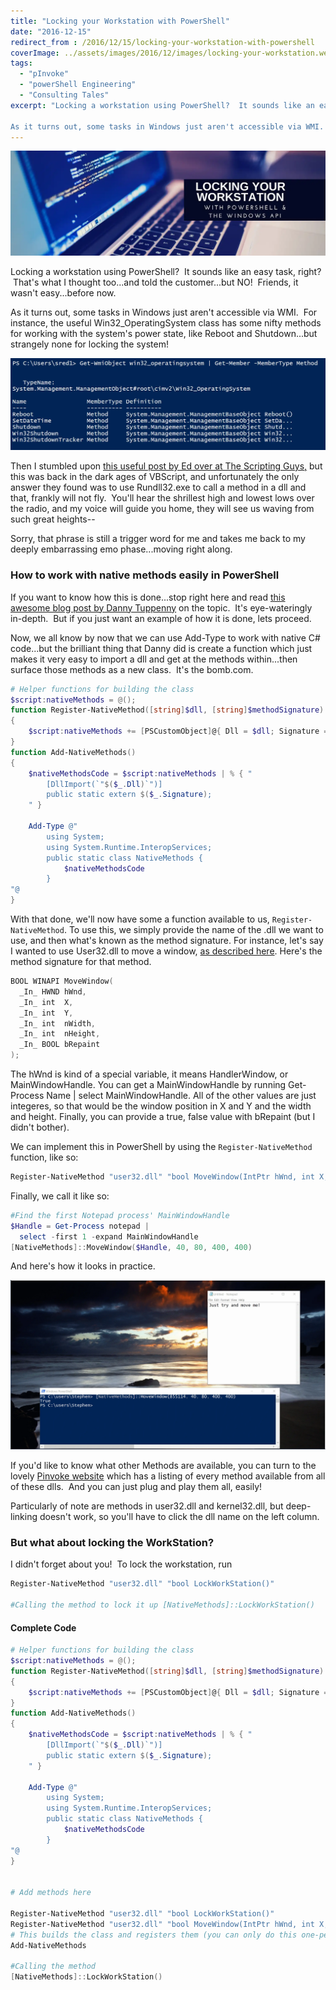 ```yaml
---
title: "Locking your Workstation with PowerShell"
date: "2016-12-15"
redirect_from : /2016/12/15/locking-your-workstation-with-powershell
coverImage: ../assets/images/2016/12/images/locking-your-workstation.webp
tags: 
  - "pInvoke"
  - "powerShell Engineering"
  - "Consulting Tales"
excerpt: "Locking a workstation using PowerShell?  It sounds like an easy task, right?  That's what I thought too...and told the customer...but NO!  Friends, it wasn't easy...before now.

As it turns out, some tasks in Windows just aren't accessible via WMI.  For instance, the useful Win32\_OperatingSystem class has some nifty methods for working with the system's power state, like Reboot and"
---
```


![locking-your-workstation](../assets/images/2016/12/images/locking-your-workstation.webp)

Locking a workstation using PowerShell?  It sounds like an easy task, right?  That's what I thought too...and told the customer...but NO!  Friends, it wasn't easy...before now.

As it turns out, some tasks in Windows just aren't accessible via WMI.  For instance, the useful Win32\_OperatingSystem class has some nifty methods for working with the system's power state, like Reboot and Shutdown...but strangely none for locking the system!

![01](../assets/images/2016/12/images/01.webp)

Then I stumbled upon [this useful post by Ed over at The Scripting Guys,](https://blogs.technet.microsoft.com/heyscriptingguy/2004/11/15/can-i-lock-a-workstation-using-a-script/) but this was back in the dark ages of VBScript, and unfortunately the only answer they found was to use Rundll32.exe to call a method in a dll and that, frankly will not fly.  You'll hear the shrillest high and lowest lows over the radio, and my voice will guide you home, they will see us waving from such great heights--

Sorry, that phrase is still a trigger word for me and takes me back to my deeply embarrassing emo phase...moving right along.

### How to work with native methods easily in PowerShell

If you want to know how this is done...stop right here and read [this awesome blog post by Danny Tuppenny](https://blog.dantup.com/2013/10/easily-calling-windows-apis-from-powershell/) on the topic.  It's eye-wateringly in-depth.  But if you just want an example of how it is done, lets proceed.

Now, we all know by now that we can use Add-Type to work with native C# code...but the brilliant thing that Danny did is create a function which just makes it very easy to import a dll and get at the methods within...then surface those methods as a new class.  It's the bomb.com.

```powershell 
# Helper functions for building the class
$script:nativeMethods = @();
function Register-NativeMethod([string]$dll, [string]$methodSignature)
{
    $script:nativeMethods += [PSCustomObject]@{ Dll = $dll; Signature = $methodSignature; }
}
function Add-NativeMethods()
{
    $nativeMethodsCode = $script:nativeMethods | % { "
        [DllImport(`"$($_.Dll)`")]
        public static extern $($_.Signature);
    " }
 
    Add-Type @"
        using System;
        using System.Runtime.InteropServices;
        public static class NativeMethods {
            $nativeMethodsCode
        }
"@
}
```

With that done, we'll now have some a function available to us, `Register-NativeMethod`. To use this, we simply provide the name of the .dll we want to use, and then what's known as the method signature. For instance, let's say I wanted to use User32.dll to move a window, [as described here](https://msdn.microsoft.com/en-us/library/windows/desktop/ms633534(v=vs.85).aspx). Here's the method signature for that method.

```powershell 
BOOL WINAPI MoveWindow(
  _In_ HWND hWnd,
  _In_ int  X,
  _In_ int  Y,
  _In_ int  nWidth,
  _In_ int  nHeight,
  _In_ BOOL bRepaint
);
```

The hWnd is kind of a special variable, it means HandlerWindow, or MainWindowHandle. You can get a MainWindowHandle by running Get-Process Name | select MainWindowHandle. All of the other values are just integeres, so that would be the window position in X and Y and the width and height. Finally, you can provide a true, false value with bRepaint (but I didn't bother).

We can implement this in PowerShell by using the `Register-NativeMethod` function, like so:

```powershell 
Register-NativeMethod "user32.dll" "bool MoveWindow(IntPtr hWnd, int X, int Y, int nWidth, int nHeight)" 
```

Finally, we call it like so:

```powershell 
#Find the first Notepad process' MainWindowHandle 
$Handle = Get-Process notepad | 
  select -first 1 -expand MainWindowHandle 
[NativeMethods]::MoveWindow($Handle, 40, 80, 400, 400) 
```

And here's how it looks in practice.

![gif](../assets/images/2016/12/images/gif.webp)

If you'd like to know what other Methods are available, you can turn to the lovely [Pinvoke website](http://www.pinvoke.net/) which has a listing of every method available from all of these dlls.  And you can just plug and play them all, easily!

Particularly of note are methods in user32.dll and kernel32.dll, but deep-linking doesn't work, so you'll have to click the dll name on the left column.

### But what about locking the WorkStation?

I didn't forget about you!  To lock the workstation, run

```powershell 
Register-NativeMethod "user32.dll" "bool LockWorkStation()"

#Calling the method to lock it up [NativeMethods]::LockWorkStation() 
```

#### Complete Code

```powershell 
# Helper functions for building the class
$script:nativeMethods = @();
function Register-NativeMethod([string]$dll, [string]$methodSignature)
{
    $script:nativeMethods += [PSCustomObject]@{ Dll = $dll; Signature = $methodSignature; }
}
function Add-NativeMethods()
{
    $nativeMethodsCode = $script:nativeMethods | % { "
        [DllImport(`"$($_.Dll)`")]
        public static extern $($_.Signature);
    " }
 
    Add-Type @"
        using System;
        using System.Runtime.InteropServices;
        public static class NativeMethods {
            $nativeMethodsCode
        }
"@
}
 
 
# Add methods here
 
Register-NativeMethod "user32.dll" "bool LockWorkStation()"
Register-NativeMethod "user32.dll" "bool MoveWindow(IntPtr hWnd, int X, int Y, int nWidth, int nHeight)"
# This builds the class and registers them (you can only do this one-per-session, as the type cannot be unloaded?)
Add-NativeMethods
 
#Calling the method
[NativeMethods]::LockWorkStation()
```
